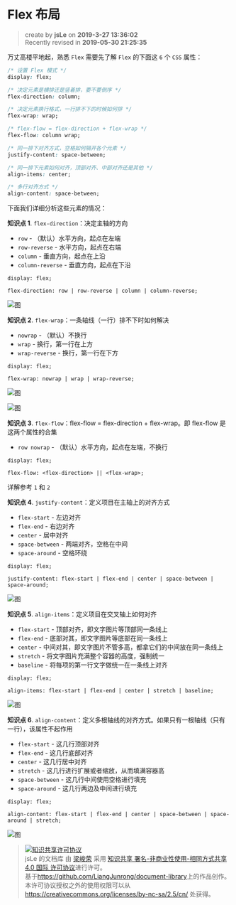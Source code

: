 # Flex 布局

> create by **jsLe** on **2019-3-27 13:36:02**  
> Recently revised in **2019-05-30 21:25:35**

万丈高楼平地起，熟悉 `Flex` 需要先了解 `Flex` 的下面这 `6` 个 `CSS` 属性：

```css
/* 设置 Flex 模式 */
display: flex;

/* 决定元素是横排还是竖着排，要不要倒序 */
flex-direction: column;

/* 决定元素换行格式，一行排不下的时候如何排 */
flex-wrap: wrap;

/* flex-flow = flex-direction + flex-wrap */
flex-flow: column wrap;

/* 同一排下对齐方式，空格如何隔开各个元素 */
justify-content: space-between;

/* 同一排下元素如何对齐，顶部对齐、中部对齐还是其他 */
align-items: center;

/* 多行对齐方式 */
align-content: space-between;
```

下面我们详细分析这些元素的情况：

**知识点 1**. `flex-direction`：决定主轴的方向

- `row` - （默认）水平方向，起点在左端
- `row-reverse` - 水平方向，起点在右端
- `column` - 垂直方向，起点在上沿
- `column-reverse` - 垂直方向，起点在下沿

```
display: flex;

flex-direction: row | row-reverse | column | column-reverse;
```

![图](../../public-repertory/img/css-layout-flex-1.png)

**知识点 2**. `flex-wrap`：一条轴线（一行）排不下时如何解决

- `nowrap` - （默认）不换行
- `wrap` - 换行，第一行在上方
- `wrap-reverse` - 换行，第一行在下方

```
display: flex;

flex-wrap: nowrap | wrap | wrap-reverse;
```

![图](../../public-repertory/img/css-layout-flex-2.png)

![图](../../public-repertory/img/css-layout-flex-3.png)

**知识点 3**. `flex-flow`：flex-flow = flex-direction + flex-wrap。即 flex-flow 是这两个属性的合集

- `row nowrap` - （默认）水平方向，起点在左端，不换行

```
display: flex;

flex-flow: <flex-direction> || <flex-wrap>;
```

详解参考 `1` 和 `2`

**知识点 4**. `justify-content`：定义项目在主轴上的对齐方式

- `flex-start` - 左边对齐
- `flex-end` - 右边对齐
- `center` - 居中对齐
- `space-between` - 两端对齐，空格在中间
- `space-around` - 空格环绕

```
display: flex;

justify-content: flex-start | flex-end | center | space-between | space-around;
```

![图](../../public-repertory/img/css-layout-flex-4.png)

**知识点 5**. `align-items`：定义项目在交叉轴上如何对齐

- `flex-start` - 顶部对齐，即文字图片等顶部同一条线上
- `flex-end` - 底部对其，即文字图片等底部在同一条线上
- `center` - 中间对其，即文字图片不管多高，都拿它们的中间放在同一条线上
- `stretch` - 将文字图片充满整个容器的高度，强制统一
- `baseline` - 将每项的第一行文字做统一在一条线上对齐

```
display: flex;

align-items: flex-start | flex-end | center | stretch | baseline;
```

![图](../../public-repertory/img/css-layout-flex-5.png)

**知识点 6**. `align-content`：定义多根轴线的对齐方式。如果只有一根轴线（只有一行），该属性不起作用

- `flex-start` - 这几行顶部对齐
- `flex-end` - 这几行底部对齐
- `center` - 这几行居中对齐
- `stretch` - 这几行进行扩展或者缩放，从而填满容器高
- `space-between` - 这几行中间使用空格进行填充
- `space-around` - 这几行两边及中间进行填充

```
display: flex;

align-content: flex-start | flex-end | center | space-between | space-around | stretch;
```

![图](../../public-repertory/img/css-layout-flex-6.png)

> <a rel="license" href="http://creativecommons.org/licenses/by-nc-sa/4.0/"><img alt="知识共享许可协议" style="border-width:0" src="https://i.creativecommons.org/l/by-nc-sa/4.0/88x31.png" /></a><br /><span xmlns:dct="http://purl.org/dc/terms/" property="dct:title">jsLe 的文档库</span> 由 <a xmlns:cc="http://creativecommons.org/ns#" href="https://github.com/LiangJunrong/document-library" property="cc:attributionName" rel="cc:attributionURL">梁峻荣</a> 采用 <a rel="license" href="http://creativecommons.org/licenses/by-nc-sa/4.0/">知识共享 署名-非商业性使用-相同方式共享 4.0 国际 许可协议</a>进行许可。<br />基于<a xmlns:dct="http://purl.org/dc/terms/" href="https://github.com/LiangJunrong/document-library" rel="dct:source">https://github.com/LiangJunrong/document-library</a>上的作品创作。<br />本许可协议授权之外的使用权限可以从 <a xmlns:cc="http://creativecommons.org/ns#" href="https://creativecommons.org/licenses/by-nc-sa/2.5/cn/" rel="cc:morePermissions">https://creativecommons.org/licenses/by-nc-sa/2.5/cn/</a> 处获得。
